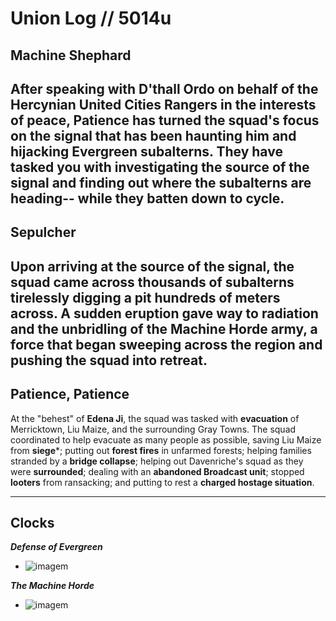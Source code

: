 # Union Log // 5014u
## Machine Shephard

After speaking with D'thall Ordo on behalf of the **Hercynian United Cities Rangers** in the interests of peace, Patience has turned the squad's focus on the signal that has been **haunting** him and **hijacking** Evergreen subalterns. They have tasked you with investigating the **source** of the signal and finding out where the subalterns are heading-- while they batten down to cycle.
---

## Sepulcher
  Upon arriving at the source of the signal, the squad came across **thousands** of subalterns **tirelessly digging** a pit hundreds of meters across. A sudden **eruption** gave way to radiation and the unbridling of the **Machine Horde** army, a force that began sweeping across the region and pushing the squad into retreat.
---

## Patience, Patience
  At the "behest" of **Edena Ji**, the squad was tasked with **evacuation** of Merricktown, Liu Maize, and the surrounding Gray Towns. The squad coordinated to help evacuate as many people as possible, saving Liu Maize from **siege***; putting out **forest fires** in unfarmed forests; helping families stranded by a **bridge collapse**; helping out Davenriche's squad as they were **surrounded**; dealing with an **abandoned Broadcast unit**; stopped **looters** from ransacking; and putting to rest a **charged hostage situation**.


---
## Clocks

***Defense of Evergreen***
- ![imagem](clocks/06/6clock_5.png)

***The Machine Horde***
- ![imagem](clocks/06/6clock_0.png)
